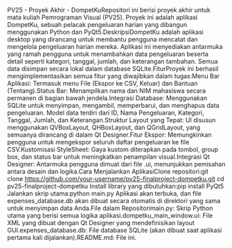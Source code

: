 PV25 - Proyek Akhir - DompetKuRepositori ini berisi proyek akhir untuk mata kuliah Pemrograman Visual (PV25). Proyek ini adalah aplikasi DompetKu, sebuah pelacak pengeluaran harian yang dibangun menggunakan Python dan PyQt5.DeskripsiDompetKu adalah aplikasi desktop yang dirancang untuk membantu pengguna mencatat dan mengelola pengeluaran harian mereka. Aplikasi ini menyediakan antarmuka yang ramah pengguna untuk menambahkan data pengeluaran beserta detail seperti kategori, tanggal, jumlah, dan keterangan tambahan. Semua data disimpan secara lokal dalam database SQLite.FiturProyek ini berhasil mengimplementasikan semua fitur yang diwajibkan dalam tugas:Menu Bar Aplikasi: Termasuk menu File (Ekspor ke CSV, Keluar) dan Bantuan (Tentang).Status Bar: Menampilkan nama dan NIM mahasiswa secara permanen di bagian bawah jendela.Integrasi Database: Menggunakan SQLite untuk menyimpan, mengambil, memperbarui, dan menghapus data pengeluaran. Model data terdiri dari ID, Nama Pengeluaran, Kategori, Tanggal, Jumlah, dan Keterangan.Struktur Layout yang Tepat: UI disusun menggunakan QVBoxLayout, QHBoxLayout, dan QGridLayout, yang semuanya dirancang di dalam Qt Designer.Fitur Ekspor: Memungkinkan pengguna untuk mengekspor seluruh daftar pengeluaran ke file CSV.Kustomisasi StyleSheet: Gaya kustom diterapkan pada tombol, group box, dan status bar untuk meningkatkan penampilan visual.Integrasi Qt Designer: Antarmuka pengguna dimuat dari file .ui, menunjukkan pemisahan antara desain dan logika.Cara Menjalankan AplikasiClone repositori:git clone https://github.com/your-username/pv25-finalproject-dompetku.git
cd pv25-finalproject-dompetku
Install library yang dibutuhkan:pip install PyQt5
Jalankan skrip utama:python main.py
Aplikasi akan terbuka, dan file expenses_database.db akan dibuat secara otomatis di direktori yang sama untuk menyimpan data Anda.File dalam Repositorimain.py: Skrip Python utama yang berisi semua logika aplikasi.dompetku_main_window.ui: File XML yang dibuat dengan Qt Designer yang mendefinisikan layout GUI.expenses_database.db: File database SQLite (akan dibuat saat aplikasi pertama kali dijalankan).README.md: File ini.